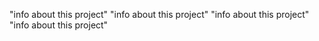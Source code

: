 "info about this project" 
"info about this project" 
"info about this project" 
"info about this project" 
